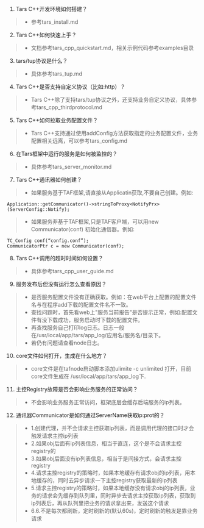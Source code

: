 
1. Tars C++开发环境如何搭建？
> * 参考tars_install.md

2. Tars C++如何快速上手？
> * 文档参考tars_cpp_quickstart.md，相关示例代码参考examples目录

3. tars/tup协议是什么？
> * 具体参考tars_tup.md

4. Tars C++是否支持自定义协议（比如:http）？
> * Tars C++除了支持tars/tup协议之外，还支持业务自定义协议，具体参考tars_cpp_thirdprotocol.md

5. Tars C++如何拉取业务配置文件？
> * Tars C++支持通过使用addConfig方法获取指定的业务配置文件，业务配置相关远离，可以参考tars_config.md

6. 在Tars框架中运行的服务是如何被监控的？
> * 具体参考tars_server_monitor.md

7. Tars C++通讯器如何创建？
> * 如果服务基于TAF框架,请直接从Applicatin获取,不要自己创建。例如: 
```
Application::getCommunicator()->stringToProxy<NotifyPrx>(ServerConfig::Notify);
```
> * 如果服务非基于TAF框架,只是TAF客户端，可以用new Communicator(conf) 初始化通信器。例如:
``` 
TC_Config conf(“config.conf”);
CommunicatorPtr c = new Communicator(conf);
```

8. Tars C++调用的超时时间如何设置？
> * 具体参考tars_cpp_user_guide.md

9. 服务发布后但没有运行怎么查看原因？
> * 是否服务配置文件没有正确获取。例如：在web平台上配置的配置文件名与在程序add下载的配置文件名不一致。
> * 查找问题时，首先看web上"服务当前报告"是否提示正常，例如:配置文件有没下载成功，服务启动时下载的配置文件。
> * 再查找服务自己打印log日志。日志一般在/usr/local/app/tars/app_log/应用名/服务名/目录下。
> * 若仍有问题请查看node日志。

10. core文件如何打开，生成在什么地方？
> * core文件是在tafnode启动脚本添加ulimite -c unlimited 打开，目前core文件生成在 /usr/local/app/tars/app_log下.

11. 主控Registry故障是否会影响业务服务的正常访问？
> * 不会影响业务服务正常访问，框架底层会缓存后端服务的ip列表。

12. 通讯器Communicator是如何通过ServerName获取ip:prot的？
> * 1.创建代理，并不会请求主控获取ip列表，而是调用代理的接口时才会触发请求主控ip列表
> * 2.如果obj后面有ip列表信息，相当于直连，这个是不会请求主控registry的
> * 3.如果obj后面没有ip列表信息，相当于是间接方式，会请求主控registry
> * 4.请求主控registry的策略时，如果本地缓存有请求obj的ip列表，用本地缓存的，同时去异步请求一下主控registry获取最新的ip列表
> * 5.请求主控registry的策略时，如果本地缓存没有请求obj的ip列表，业务的请求会先缓存到队列里，同时异步去请求主控获取ip列表，获取到ip列表后，再从队列里把业务的请求拿出来，发送这个请求
> * 6.6.不是每次都刷新，定时刷新的(默认60s)，定时刷新的触发是靠业务请求
